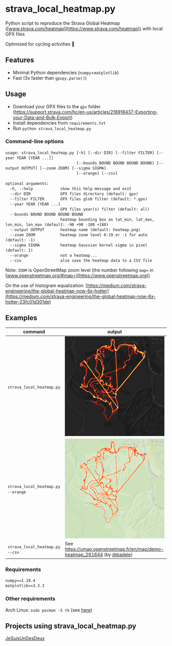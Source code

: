 # strava_local_heatmap.py

Python script to reproduce the Strava Global Heatmap ([www.strava.com/heatmap](https://www.strava.com/heatmap)) with local GPX files

Optimized for cycling activities :bicyclist:

## Features

* Minimal Python dependencies (`numpy`+`matplotlib`)
* Fast (3x faster than `gpxpy.parse()`)

## Usage

* Download your GPX files to the `gpx` folder (https://support.strava.com/hc/en-us/articles/216918437-Exporting-your-Data-and-Bulk-Export)
* Install dependencies from `requirements.txt`
* Run `python strava_local_heatmap.py`

### Command-line options

```
usage: strava_local_heatmap.py [-h] [--dir DIR] [--filter FILTER] [--year YEAR [YEAR ...]]
                               [--bounds BOUND BOUND BOUND BOUND] [--output OUTPUT] [--zoom ZOOM] [--sigma SIGMA]
                               [--orange] [--csv]

optional arguments:
  -h, --help            show this help message and exit
  --dir DIR             GPX files directory (default: gpx)
  --filter FILTER       GPX files glob filter (default: *.gpx)
  --year YEAR [YEAR ...]
                        GPX files year(s) filter (default: all)
  --bounds BOUND BOUND BOUND BOUND
                        heatmap bounding box as lat_min, lat_max, lon_min, lon_max (default: -90 +90 -180 +180)
  --output OUTPUT       heatmap name (default: heatmap.png)
  --zoom ZOOM           heatmap zoom level 0-19 or -1 for auto (default: -1)
  --sigma SIGMA         heatmap Gaussian kernel sigma in pixel (default: 1)
  --orange              not a heatmap...
  --csv                 also save the heatmap data to a CSV file
```

Note: `ZOOM` is OpenStreetMap zoom level (the number following `map=` in [www.openstreetmap.org/#map=](https://www.openstreetmap.org))

On the use of histogram equalization: [https://medium.com/strava-engineering/the-global-heatmap-now-6x-hotter](https://medium.com/strava-engineering/the-global-heatmap-now-6x-hotter-23fc01d301de)

## Examples

command|output
--|--
`strava_local_heatmap.py`|![heatmap.png](images/heatmap.png)
`strava_local_heatmap.py --orange`|![orange.png](images/orange.png)
`strava_local_heatmap.py --csv`|See https://umap.openstreetmap.fr/en/map/demo-heatmap_261644 (by [@badele](https://github.com/badele))

### Requirements

```
numpy==1.19.4
matplotlib==3.3.3
```

### Other requirements

Arch Linux: `sudo pacman -S tk` (see [here](https://github.com/remisalmon/strava-local-heatmap/pull/3#issuecomment-443541311))

## Projects using strava_local_heatmap.py

[JeSuisUnDesDeux](https://gitlab.com/JeSuisUnDesDeux/jesuisundesdeux/tree/master/datas/traces)

